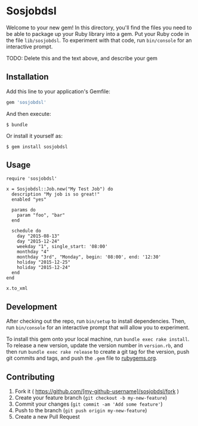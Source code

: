 # Sosjobdsl

Welcome to your new gem! In this directory, you'll find the files you need to be able to package up your Ruby library into a gem. Put your Ruby code in the file `lib/sosjobdsl`. To experiment with that code, run `bin/console` for an interactive prompt.

TODO: Delete this and the text above, and describe your gem

## Installation

Add this line to your application's Gemfile:

```ruby
gem 'sosjobdsl'
```

And then execute:

    $ bundle

Or install it yourself as:

    $ gem install sosjobdsl

## Usage

    require 'sosjobdsl'

    x = Sosjobdsl::Job.new("My Test Job") do
      description "My job is so great!"
      enabled "yes"

      params do
        param "foo", "bar"
      end

      schedule do
        day "2015-08-13"
        day "2015-12-24"
        weekday "1", single_start: '08:00'
        monthday "4"
        monthday "3rd", "Monday", begin: '08:00', end: '12:30'
        holiday "2015-12-25"
        holiday "2015-12-24"
      end
    end

    x.to_xml

## Development

After checking out the repo, run `bin/setup` to install dependencies. Then, run `bin/console` for an interactive prompt that will allow you to experiment.

To install this gem onto your local machine, run `bundle exec rake install`. To release a new version, update the version number in `version.rb`, and then run `bundle exec rake release` to create a git tag for the version, push git commits and tags, and push the `.gem` file to [rubygems.org](https://rubygems.org).

## Contributing

1. Fork it ( https://github.com/[my-github-username]/sosjobdsl/fork )
2. Create your feature branch (`git checkout -b my-new-feature`)
3. Commit your changes (`git commit -am 'Add some feature'`)
4. Push to the branch (`git push origin my-new-feature`)
5. Create a new Pull Request
